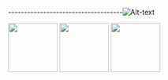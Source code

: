 ------------------------------------![Alt-text](https://media.giphy.com/media/1iqPjXVRQsWArYs7a0/giphy.gif)

<img src="https://user-images.githubusercontent.com/32182282/150222956-a2b3179e-bd10-43b9-8896-d1522577e79f.png" width="100" height="100" />
<img src="https://user-images.githubusercontent.com/32182282/150223058-ccb8b1d4-43d0-47db-9dff-8dbd43332904.png" width="100" height="100" />
<img src="https://user-images.githubusercontent.com/32182282/150222756-f4e75f9e-4fa8-4f79-8ae2-f034d9fea335.png" width="100" height="100" />
